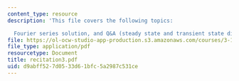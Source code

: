 ```yaml
---
content_type: resource
description: 'This file covers the following topics:

  Fourier series solution, and Q&A (steady state and transient state diffusion).'
file: https://ol-ocw-studio-app-production.s3.amazonaws.com/courses/3-185-transport-phenomena-in-materials-engineering-fall-2003/d9abff527d0533d61bfc5a2987c531ce_recitation3.pdf
file_type: application/pdf
resourcetype: Document
title: recitation3.pdf
uid: d9abff52-7d05-33d6-1bfc-5a2987c531ce
---
```

